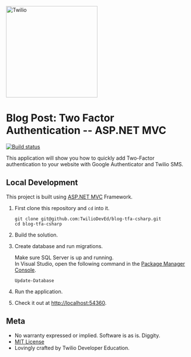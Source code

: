 <a href="https://www.twilio.com">
  <img src="https://static0.twilio.com/marketing/bundles/marketing/img/logos/wordmark-red.svg" alt="Twilio" width="250" />
</a>
  
# Blog Post: Two Factor Authentication -- ASP.NET MVC

[![Build status](https://ci.appveyor.com/api/projects/status/wnwglpeaxbig30gm?svg=true)](https://ci.appveyor.com/project/TwilioDevEd/blog-tfa-csharp)

This application will show you how to quickly add Two-Factor authentication to
your website with Google Authenticator and Twilio SMS.

## Local Development

This project is built using [ASP.NET MVC](http://www.asp.net/mvc) Framework.

1. First clone this repository and `cd` into it.

   ```shell
   git clone git@github.com:TwilioDevEd/blog-tfa-csharp.git
   cd blog-tfa-csharp
   ```
1. Build the solution.

1. Create database and run migrations.

   Make sure SQL Server is up and running.  
   In Visual Studio, open the following command in the [Package Manager
   Console](https://docs.nuget.org/consume/package-manager-console).

   ```shell
   Update-Database
   ```

1. Run the application.

1. Check it out at [http://localhost:54360](http://localhost:54360).

## Meta

* No warranty expressed or implied. Software is as is. Diggity.
* [MIT License](http://www.opensource.org/licenses/mit-license.html)
* Lovingly crafted by Twilio Developer Education.
